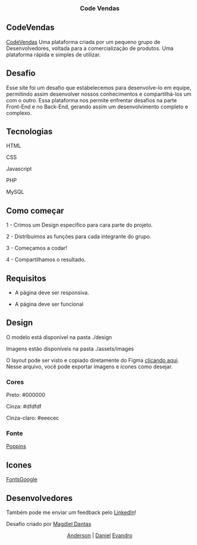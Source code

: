 <p align="center">
  <h3 align="center">Code Vendas</h3>
</p>

## CodeVendas
[CodeVendas](https://codevendas.com.br/) Uma plataforma criada por um pequeno grupo de Desenvolvedores, voltada para a comercialização de produtos. Uma plataforma rápida e simples de utilizar.

## Desafio
Esse site foi um desafio que estabelecemos para desenvolve-lo em equipe, permitindo assim desenvolver nossos conhecimentos e compartilhá-los um com o outro.
Essa plataforma nos permite enfrentar desafios na parte Front-End e no Back-End, gerando assim um desenvolvimento completo e complexo.

## Tecnologias
HTML

CSS

Javascript

PHP

MySQL

## Como começar
1 - Crimos um Design especifico para cara parte do projeto.

2 - Distribuimos as funções para cada integrante do grupo.

3 - Começamos a codar!

4 - Compartilhamos o resultado.

## Requisitos
- A página deve ser responsiva.

- A página deve ser funcional 

## Design
O modelo está disponível na pasta ./design

Imagens estão disponíveis na pasta ./assets/images

O layout pode ser visto e copiado diretamente do Figma [clicando aqui](https://www.figma.com/file/). Nesse arquivo, você pode exportar imagens e ícones como desejar.

### Cores

Preto: #000000

Cinza: #dfdfdf

Cinza-claro: #eeecec

### Fonte
[Poppins](https://fonts.google.com/specimen/Poppins?query=popp)

## Icones
[FontsGoogle](https://fonts.google.com/icons?selected=Material+Icons+Outlined)

## Desenvolvedores
Também pode me enviar um feedback pelo [LinkedIn](https://www.linkedin.com/in/magdielndantas)!

Desafio criado por [Magdiel Dantas](https://github.com/magdielndantas)

<p align="center">
  <a href="https://github.com/AndersonJean">Anderson</a> | 
  <a href="https://github.com/DanielScharp">Daniel</a>
  <a href="https://github.com/Evandro-Ladislau">Evandro</a>
</p>
